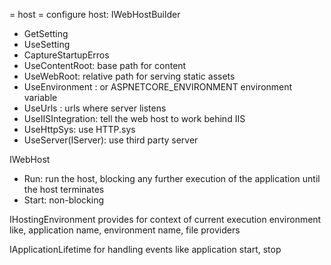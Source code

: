 = host =
configure host: IWebHostBuilder
- GetSetting
- UseSetting
- CaptureStartupErros
- UseContentRoot: base path for content
- UseWebRoot: relative path for serving static assets
- UseEnvironment : or ASPNETCORE_ENVIRONMENT environment variable
- UseUrls : urls where server listens
- UseIISIntegration: tell the web host to work behind IIS
- UseHttpSys: use HTTP.sys
- UseServer(IServer): use third party server

IWebHost
- Run: run the host, blocking any further execution of the application until the host terminates
- Start: non-blocking

IHostingEnvironment
provides for context of current execution environment like, application name, environment name, file providers

IApplicationLifetime
for handling events like application start, stop
